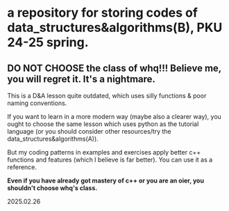 # a repository for storing codes of data_structures&algorithms(B), PKU 24-25 spring.

## DO NOT CHOOSE the class of whq!!! Believe me, you will regret it. It's a nightmare.

This is a D&A lesson quite outdated, which uses silly functions & poor naming conventions.

If you want to learn in a more modern way (maybe also a clearer way), you ought to choose the same lesson which uses python as the tutorial language (or you should consider other resources/try the data_structures&algorithms(A)).

But my coding patterns in examples and exercises apply better c++ functions and features (which I believe is far better). You can use it as a reference.

**Even if you have already got mastery of c++ or you are an oier, you shouldn't choose whq's class.**

2025.02.26